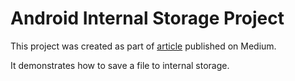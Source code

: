 # Android Internal Storage Project

This project was created as part of [article](https://android.jlelse.eu/android-memory-cd45b82c0995) published on Medium.

It demonstrates how to save a file to internal storage.